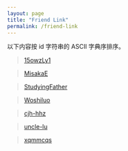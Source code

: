 ```yaml
---
layout: page
title: "Friend Link"
permalink: /friend-link
---
```


以下内容按 id 字符串的 ASCII 字典序排序。

> [15owzLy1](https://www.cnblogs.com/15owzLy1)

> [MisakaE](http://misakae.live/)

> [StudyingFather](https://studyingfather.com/)

> [Woshiluo](https://woshiluo.com/)

> [cjh-hhz](https://cjh-hhz.github.io/)

> [uncle-lu](https://www.uncle-lu.org/)

> [xqmmcqs](https://xqmmcqs.com/)